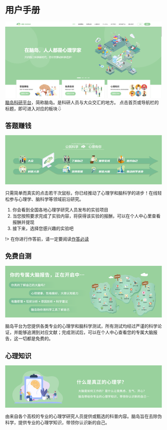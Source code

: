 # 用户手册

![](imgs/1.png)
[脑岛科研平台](https://www.naodao.com/)，简称脑岛。是科研人员与大众交汇的地方。
点击首页或导航栏的标题，即可进入对应的板块⇩

## 答题赚钱
![](imgs/banner2.png)

只需简单而真实的点击若干次鼠标，你已经推动了心理学和脑科学的进步！在线轻松参与心理学、脑科学等领域前沿研究。
1. 你会看到全国各地心理学研究人员发布的实验项目
2. 当您按照要求完成了实验内容，将获得该实验的报酬，可以在个人中心里查看报酬并提现
3. 接下来，选择您感兴趣的实验吧

!> 在你进行作答前，请一定要阅读[作答必读](required.md)

## 免费自测
![](imgs/banner3.png)

脑岛平台为您提供各类专业的心理学和脑科学测试，所有测试均经过严谨的科学论证，并能够追溯到对应文献；完成测试后，可以在个人中心查看您的专属大脑报告，这一切都是免费的。

## 心理知识
![](imgs/banner4.png)

由来自各个高校的专业的心理学研究人员提供或甄选的科普内容。脑岛旨在去除伪科学，提供专业的心理学知识，带领你认识新的自己。